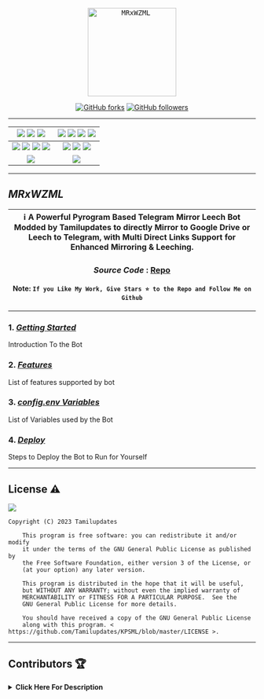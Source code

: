 <p align="center">
    <a href="https://telegram.me/MR_X_MIRROR">
        <kbd>
            <img width="180" src="https://telegra.ph/file/1d02df877fa3aaffd707b.png" alt="MRxWZML">
        </kbd>
    </a>
</p>

<p align="center">
<div align=center>

[![GitHub forks](https://img.shields.io/github/forks/MR-X-MIRROR-BOTZ/MRxWZML?style=social)](https://github.com/MR-X-MIRROR-BOTZ/MRxWZML/fork)
[![GitHub followers](https://img.shields.io/github/followers/MR-X-MIRROR-BOTZ?style=social&label=Followers)](https://github.com/MR-X-MIRROR-BOTZ)

----

[![](https://img.shields.io/github/repo-size/MR-X-MIRROR-BOTZ/MRxWZML?color=green&label=Repo%20Size&labelColor=292c3b)](#) [![](https://img.shields.io/github/commit-activity/m/MR-X-MIRROR-BOTZ/MRxWZML?logo=github&labelColor=292c3b&label=Github%20Commits)](#) [![](https://img.shields.io/github/license/MR-X-MIRROR-BOTZ/MRxWZML?style=flat&label=License&labelColor=292c3b)](#)|[![](https://img.shields.io/github/issues-raw/MR-X-MIRROR-BOTZ/MRxWZML?style=flat&label=Open%20Issues&labelColor=292c3b)](#) [![](https://img.shields.io/github/issues-closed-raw/MR-X-MIRROR-BOTZ/MRxWZML?style=flat&label=Closed%20Issues&labelColor=292c3b)](#) [![](https://img.shields.io/github/issues-pr-raw/MR-X-MIRROR-BOTZ/MRxWZML?style=flat&label=Open%20Pull%20Requests&labelColor=292c3b)](#) [![](https://img.shields.io/github/issues-pr-closed-raw/MR-X-MIRROR-BOTZ/MRxWZML?style=flat&label=Closed%20Pull%20Requests&labelColor=292c3b)](#)
:---:|:---:|
[![](https://img.shields.io/github/languages/count/MR-X-MIRROR-BOTZ/MRxWZML?style=flat&label=Total%20Languages&labelColor=292c3b&color=blueviolet)](#) [![](https://img.shields.io/github/languages/top/MR-X-MIRROR-BOTZ/MRxWZML?style=flat&logo=python&labelColor=292c3b)](#) [![](https://img.shields.io/github/last-commit/MR-X-MIRROR-BOTZ/MRxWZML?style=flat&label=Last%20Commit&labelColor=292c3b&color=important)](#) [![](https://badgen.net/github/branches/MR-X-MIRROR-BOTZ/MRxWZML?label=Total%20Branches&labelColor=292c3b)](#)|[![](https://img.shields.io/github/forks/MR-X-MIRROR-BOTZ/MRxWZML?style=flat&logo=github&label=Forks&labelColor=292c3b&color=critical)](#) [![](https://img.shields.io/github/stars/MR-X-MIRROR-BOTZ/MRxWZML?style=flat&logo=github&label=Stars&labelColor=292c3b&color=yellow)](#) [![](https://badgen.net/docker/pulls/MRxWZML/MR-X-MIRROR-BOTZ?icon=docker&label=Pulls&labelColor=292c3b&color=blue)](#)
[![](https://img.shields.io/badge/Telegram%20Channel-Join-9cf?style=for-the-badge&logo=telegram&logoColor=blue&style=flat&labelColor=292c3b)](https://telegram.me/MR_X_MIRROR) |[![](https://img.shields.io/badge/Support%20Group-Join-9cf?style=for-the-badge&logo=telegram&logoColor=blue&style=flat&labelColor=292c3b)](https://telegram.me/MR_X_MIRROR) |

</div>

----

## ***MRxWZML***

<div align=center>

ℹ️ A Powerful Pyrogram Based Telegram Mirror Leech Bot Modded by Tamilupdates to directly Mirror to Google Drive or Leech to Telegram, with Multi Direct Links Support for Enhanced Mirroring & Leeching.|
---|
    
### ***Source Code*** : [Repo](https://github.com/MR-X-MIRROR-BOTZ/MRxWZML)

#### Note: `If you Like My Work, Give Stars ⭐ to the Repo and Follow Me on Github`
    
----
</div>
</p>

### 1. [***Getting Started***](https://github.com/MR-X-MIRROR-BOTZ/MRxWZML/wiki/Getting-Started)
Introduction To the Bot

### 2. [***Features***](https://github.com/MR-X-MIRROR-BOTZ/MRxWZML/wiki/Features)
List of features supported by bot

### 3. [***config.env Variables***](https://github.com/MR-X-MIRROR-BOTZ/MRxWZML/wiki/Setting-up-the-config.env-file)
List of Variables used by the Bot

### 4. [***Deploy***](https://github.com/MR-X-MIRROR-BOTZ/MRxWZML/wiki/Deployment)
Steps to Deploy the Bot to Run for Yourself

---

## License ⚠️

[![](https://www.gnu.org/graphics/gplv3-with-text-136x68.png)](https://www.gnu.org/licenses/gpl-3.0.html)

```text
Copyright (C) 2023 Tamilupdates

    This program is free software: you can redistribute it and/or modify
    it under the terms of the GNU General Public License as published by
    the Free Software Foundation, either version 3 of the License, or
    (at your option) any later version.

    This program is distributed in the hope that it will be useful,
    but WITHOUT ANY WARRANTY; without even the implied warranty of
    MERCHANTABILITY or FITNESS FOR A PARTICULAR PURPOSE.  See the
    GNU General Public License for more details.

    You should have received a copy of the GNU General Public License
    along with this program. < https://github.com/Tamilupdates/KPSML/blob/master/LICENSE >.
```

---

## Contributors 🏆
<details>
    <summary><b>Click Here For Description</b></summary>

|![](https://avatars.githubusercontent.com/u/116391685)|![](https://avatars.githubusercontent.com/u/113664541)|![](https://avatars.githubusercontent.com/u/77075674)|![](https://avatars.githubusercontent.com/u/94453305)|![](https://avatars.githubusercontent.com/u/56303690)|![](https://avatars.githubusercontent.com/u/91935990)|![](https://avatars.githubusercontent.com/u/80155750)|
|---|---|---|---|---|---|---|
|[`MR-X-MIRROR-BOTZ`](https://github.com/MR-X-MIRROR-BOTZ)|[`CodeWithWeeb`](https://github.com/weebzone)|[`Anasty17`](https://github.com/anasty17)|[`Ajay Choudhary`](https://github.com/ajay0916) |[`Arshsisodiya`](https://github.com/arshsisodiya/helios-mirror) |[`ToxyTech`](https://github.com/dipeshpatil123)|[`MysterySD`](https://github.com/5MysterySD)|
| `Me` Master | Add modules and fixes & many more|Base Repo|For suggestion & fixing| For there BOT_PM and LOG feature| For Task Limit| For Help and PIXIBAY Support|

</details>
